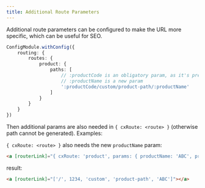 ```yaml
---
title: Additional Route Parameters
---
```


Additional route parameters can be configured to make the URL more specific, which can be useful for SEO.

```typescript
ConfigModule.withConfig({
    routing: {
        routes: {
            product: { 
                paths: [
                    // :productCode is an obligatory param, as it's present in default url
                    // :productName is a new param
                    ':productCode/custom/product-path/:productName'
                ] 
            }
        }
    }
})
```

Then additional params are also needed in `{ cxRoute: <route> }` (otherwise path cannot be generated). Examples:

`{ cxRoute: <route> }` also needs the new `productName` param:

```html
<a [routerLink]="{ cxRoute: 'product', params: { productName: 'ABC', productCode: 1234 } } | cxUrl"></a>
```

result:

```html
<a [routerLink]="['/', 1234, 'custom', 'product-path', 'ABC']"></a>
```
